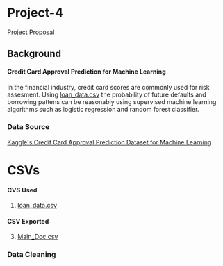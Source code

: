 # Project-4
[Project Proposal](https://docs.google.com/document/d/13jzh5GitPx-FSpSME1IUk7DL0JOcLpmYqXXHkqt1ff8/edit?usp=sharing)

## Background
#### Credit Card Approval Prediction for Machine Learning 
In the financial industry, credit card scores are commonly used for risk assesment. Using [loan_data.csv](https://github.com/zthansen86/Project-4/blob/main/loan_data.csv) the probability of future defaults and borrowing pattens can be reasonably using supervised machine learning algorithms such as logistic regression and random forest classifier.  

### Data Source 
[Kaggle's Credit Card Approval Prediction Dataset for Machine Learning](https://www.kaggle.com/datasets/rikdifos/credit-card-approval-prediction)

# CSVs
#### CVS Used
1. [loan_data.csv](https://github.com/zthansen86/Project-4/blob/main/loan_data.csv)
#### CSV Exported
3. [Main_Doc.csv](https://github.com/zthansen86/Project-4/blob/main/Main_Doc.csv)

### Data Cleaning 
